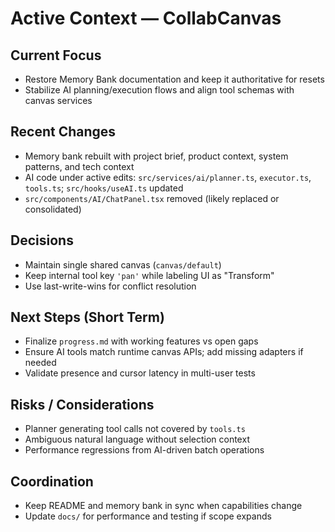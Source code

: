 # Active Context — CollabCanvas

## Current Focus
- Restore Memory Bank documentation and keep it authoritative for resets
- Stabilize AI planning/execution flows and align tool schemas with canvas services

## Recent Changes
- Memory bank rebuilt with project brief, product context, system patterns, and tech context
- AI code under active edits: `src/services/ai/planner.ts`, `executor.ts`, `tools.ts`; `src/hooks/useAI.ts` updated
- `src/components/AI/ChatPanel.tsx` removed (likely replaced or consolidated)

## Decisions
- Maintain single shared canvas (`canvas/default`)
- Keep internal tool key `'pan'` while labeling UI as "Transform"
- Use last-write-wins for conflict resolution

## Next Steps (Short Term)
- Finalize `progress.md` with working features vs open gaps
- Ensure AI tools match runtime canvas APIs; add missing adapters if needed
- Validate presence and cursor latency in multi-user tests

## Risks / Considerations
- Planner generating tool calls not covered by `tools.ts`
- Ambiguous natural language without selection context
- Performance regressions from AI-driven batch operations

## Coordination
- Keep README and memory bank in sync when capabilities change
- Update `docs/` for performance and testing if scope expands
